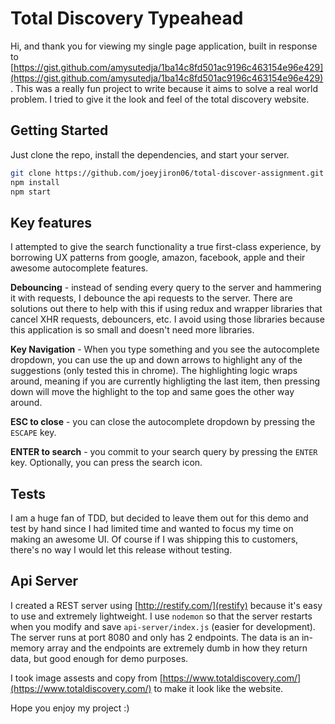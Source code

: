 # Total Discovery Typeahead

Hi, and thank you for viewing my single page application, built in response to [https://gist.github.com/amysutedja/1ba14c8fd501ac9196c463154e96e429](https://gist.github.com/amysutedja/1ba14c8fd501ac9196c463154e96e429). This was a really fun project to write because it aims to solve a real world problem. I tried to give it the look and feel of the total discovery website.

## Getting Started

Just clone the repo, install the dependencies, and start your server.

```bash
git clone https://github.com/joeyjiron06/total-discover-assignment.git
npm install
npm start
```

## Key features

I attempted to give the search functionality a true first-class experience, by borrowing UX patterns from google, amazon, facebook, apple and their awesome autocomplete features.

**Debouncing** - instead of sending every query to the server and hammering it with requests, I debounce the api requests to the server. There are solutions out there to help with this if using redux and wrapper libraries that cancel XHR requests, debouncers, etc. I avoid using those libraries because this application is so small and doesn't need more libraries.

**Key Navigation** - When you type something and you see the autocomplete dropdown, you can use the up and down arrows to highlight any of the suggestions (only tested this in chrome). The highlighting logic wraps around, meaning if you are currently highligting the last item, then pressing down will move the highlight to the top and same goes the other way around.

**ESC to close** - you can close the autocomplete dropdown by pressing the `ESCAPE` key.

**ENTER to search** - you commit to your search query by pressing the `ENTER` key. Optionally, you can press the search icon.

## Tests

I am a huge fan of TDD, but decided to leave them out for this demo and test by hand since I had limited time and wanted to focus my time on making an awesome UI. Of course if I was shipping this to customers, there's no way I would let this release without testing.

## Api Server

I created a REST server using [http://restify.com/](restify) because it's easy to use and extremely lightweight. I use `nodemon` so that the server restarts when you modify and save `api-server/index.js` (easier for development). The server runs at port 8080 and only has 2 endpoints. The data is an in-memory array and the endpoints are extremely dumb in how they return data, but good enough for demo purposes.

I took image assests and copy from [https://www.totaldiscovery.com/](https://www.totaldiscovery.com/) to make it look like the website.

Hope you enjoy my project :)
